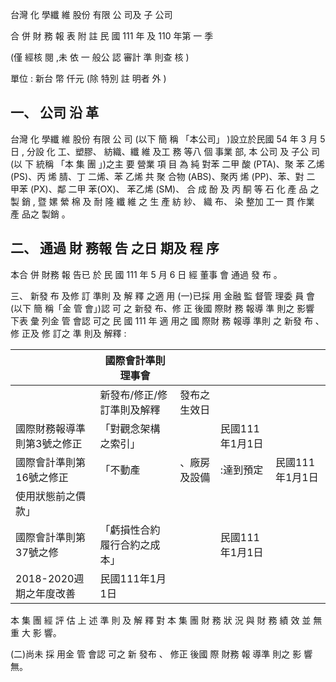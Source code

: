 
台灣 化 學纖 維 股份 有限 公 司及 子 公司

合 併 財 務 報 表 附 註 民 國 111 年 及 110 年第 一 季

(僅 經核 閱 ,未 依 一 般公 認 審計 準 則查 核 )

單位 : 新台 幣 仟元 (除 特別 註 明者 外 )

## 一、 公司 沿 革

台灣 化 學纖 維 股份 有限 公 司 (以下 簡 稱 「本公司」 )設立於民國 54 年 3 月 5 日 , 分設 化 工、塑膠、 紡織、纖 維 及工 務 等八 個 事業 部, 本 公司 及 子公 司 (以 下 統稱 「本 集 團 」)之主 要 營業 項 目 為 純 對苯 二甲 酸 (PTA)、聚 苯 乙烯 (PS)、丙 烯 腈、丁 二烯、苯 乙烯 共 聚 合物 (ABS)、聚丙 烯 (PP)、苯、對 二 甲苯 (PX)、鄰 二甲 苯(OX)、 苯乙烯 (SM)、 合 成 酚 及 丙 酮 等 石 化 產 品 之 製 銷 , 暨 嫘 縈 棉 及 耐 隆 纖 維 之 生 產 紡 紗、 織 布、 染 整加 工一 貫 作業 產 品之 製銷 。

## 二、 通過 財 務報 告 之日 期及 程 序

本合 併 財務 報 告已 於 民 國 111 年 5 月 6 日 經 董事 會 通過 發 布 。

三、 新發 布 及修 訂 準則 及 解 釋 之適 用
(一)已採 用 金融 監 督管 理委 員 會 (以下 簡 稱「金 管 會」)認 可 之 新發 布、修 正 後國 際財 務 報導 準 則之 影響 下表 彙 列金 管 會認 可之 民 國 111 年 適 用之 國 際財 務 報導 準則 之 新發 布 、修 正及 修 訂之 準 則及 解釋 :

|                             | 國際會計準則理事會            |              |                 |                 |
|-----------------------------|-------------------------------|--------------|-----------------|-----------------|
|                             | 新發布/修正/修訂準則及解釋    | 發布之生效日 |                 |                 |
| 國際財務報導準則第3號之修正 | 「對觀念架構之索引」          |              | 民國111年1月1日 |                 |
| 國際會計準則第16號之修正    | 「不動產                      | 、廠房及設備 | :達到預定      | 民國111年1月1日 |
| 使用狀態前之價款」          |                               |              |                 |                 |
| 國際會計準則第37號之修      | 「虧損性合約 履行合約之成本」 |              | 民國111年1月1日 |                 |
| 2018-2020週期之年度改善     | 民國111年1月1日               |              |                 |                 |

本 集 團 經 評 估 上 述 準 則 及 解 釋 對 本 集 團 財 務 狀 況 與 財 務 績 效 並 無 重 大 影 響。

(二)尚未 採 用金 管 會認 可之 新 發布 、 修正 後國 際 財務 報 導準 則之 影 響 無。